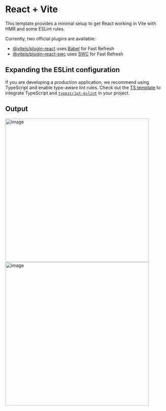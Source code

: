 # React + Vite

This template provides a minimal setup to get React working in Vite with HMR and some ESLint rules.

Currently, two official plugins are available:

- [@vitejs/plugin-react](https://github.com/vitejs/vite-plugin-react/blob/main/packages/plugin-react/README.md) uses [Babel](https://babeljs.io/) for Fast Refresh
- [@vitejs/plugin-react-swc](https://github.com/vitejs/vite-plugin-react-swc) uses [SWC](https://swc.rs/) for Fast Refresh

## Expanding the ESLint configuration

If you are developing a production application, we recommend using TypeScript and enable type-aware lint rules. Check out the [TS template](https://github.com/vitejs/vite/tree/main/packages/create-vite/template-react-ts) to integrate TypeScript and [`typescript-eslint`](https://typescript-eslint.io) in your project.

## Output

<img width="452" alt="image" src="https://github.com/user-attachments/assets/7988deda-4f02-4aca-bc25-c7b905f5dc63" />
<img width="452" alt="image" src="https://github.com/user-attachments/assets/b07b8443-f144-4718-9c28-6f3bef96e4b6" />
